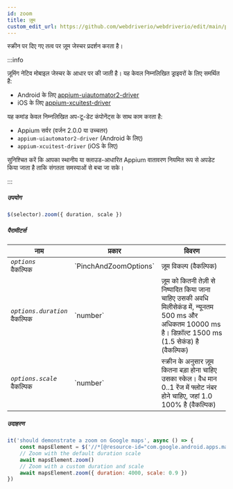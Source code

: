 ```yaml
---
id: zoom
title: ज़ूम
custom_edit_url: https://github.com/webdriverio/webdriverio/edit/main/packages/webdriverio/src/commands/mobile/zoom.ts
---
```


स्क्रीन पर दिए गए तत्व पर ज़ूम जेस्चर प्रदर्शन करता है।

:::info

ज़ूमिंग नेटिव मोबाइल जेस्चर के आधार पर की जाती है। यह केवल निम्नलिखित ड्राइवरों के लिए समर्थित है:
- Android के लिए [appium-uiautomator2-driver](https://github.com/appium/appium-uiautomator2-driver/blob/master/docs/android-mobile-gestures.md#mobile-pinchopengesture)
- iOS के लिए [appium-xcuitest-driver](https://appium.github.io/appium-xcuitest-driver/latest/reference/execute-methods/#mobile-pinch)

यह कमांड केवल निम्नलिखित अप-टू-डेट कंपोनेंट्स के साथ काम करता है:
 - Appium सर्वर (वर्जन 2.0.0 या उच्चतर)
 - `appium-uiautomator2-driver` (Android के लिए)
 - `appium-xcuitest-driver` (iOS के लिए)

सुनिश्चित करें कि आपका स्थानीय या क्लाउड-आधारित Appium वातावरण नियमित रूप से अपडेट किया जाता है ताकि संगतता समस्याओं से बचा जा सके।

:::

##### उपयोग

```js
$(selector).zoom({ duration, scale })
```

##### पैरामीटर्स

<table>
  <thead>
    <tr>
      <th>नाम</th><th>प्रकार</th><th>विवरण</th>
    </tr>
  </thead>
  <tbody>
    <tr>
      <td><code><var>options</var></code><br /><span className="label labelWarning">वैकल्पिक</span></td>
      <td>`PinchAndZoomOptions`</td>
      <td>ज़ूम विकल्प (वैकल्पिक)</td>
    </tr>
    <tr>
      <td><code><var>options.duration</var></code><br /><span className="label labelWarning">वैकल्पिक</span></td>
      <td>`number`</td>
      <td>ज़ूम को कितनी तेज़ी से निष्पादित किया जाना चाहिए उसकी अवधि मिलीसेकंड में, न्यूनतम 500 ms और अधिकतम 10000 ms है। डिफ़ॉल्ट 1500 ms (1.5 सेकंड) है (वैकल्पिक)</td>
    </tr>
    <tr>
      <td><code><var>options.scale</var></code><br /><span className="label labelWarning">वैकल्पिक</span></td>
      <td>`number`</td>
      <td>स्क्रीन के अनुसार ज़ूम कितना बड़ा होना चाहिए उसका स्केल। वैध मान 0..1 रेंज में फ्लोट नंबर होने चाहिए, जहां 1.0 100% है (वैकल्पिक)</td>
    </tr>
  </tbody>
</table>

##### उदाहरण

```js title="zoom.js"
it('should demonstrate a zoom on Google maps', async () => {
    const mapsElement = $('//*[@resource-id="com.google.android.apps.maps:id/map_frame"]')
    // Zoom with the default duration scale
    await mapsElement.zoom()
    // Zoom with a custom duration and scale
    await mapsElement.zoom({ duration: 4000, scale: 0.9 })
})
```